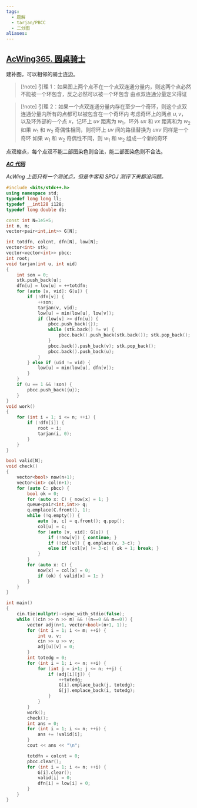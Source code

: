```yaml
---
tags:
  - 题解
  - tarjan/PBCC
  - 二分图
aliases:
---
```

## [AcWing365. 圆桌骑士](https://www.acwing.com/problem/content/367/)

建补图，可以相邻的骑士连边。

> [!note] 引理 1：如果图上两个点不在一个点双连通分量内，则这两个点必然不能被一个环包含，反之必然可以被一个环包含
> 由点双连通分量定义得证

> [!note] 引理 2：如果一个点双连通分量内存在至少一个奇环，则这个点双连通分量内所有的点都可以被包含在一个奇环内
> 考虑奇环上的两点 $u,v$，以及环外部的一个点 $x$，记环上 $uv$ 距离为 $w_1$，环外 $ux$ 和 $vx$ 距离和为 $w_2$
> 如果 $w_1$ 和 $w_2$ 奇偶性相同，则将环上 $uv$ 间的路径替换为 $uxv$ 同样是一个奇环
> 如果 $w_1$ 和 $w_2$ 奇偶性不同，则 $w_1$ 和 $w_2$ 组成一个新的奇环

点双缩点，每个点双不能二部图染色则合法，能二部图染色则不合法。

[***AC 代码***](https://www.acwing.com/problem/content/submission/code_detail/42087229/)

*AcWing 上面只有一个测试点，但是牛客和 SPOJ 测评下来都没问题。*

```cpp
#include <bits/stdc++.h>
using namespace std;
typedef long long ll;
typedef __int128 i128;
typedef long double db;

const int N=1e5+5;
int n, m;
vector<pair<int,int>> G[N];

int totdfn, colcnt, dfn[N], low[N];
vector<int> stk;
vector<vector<int>> pbcc;
int root;
void tarjan(int u, int uid)
{
    int son = 0;
    stk.push_back(u);
    dfn[u] = low[u] = ++totdfn;
    for (auto [v, vid]: G[u]) {
        if (!dfn[v]) {
            ++son;
            tarjan(v, vid);
            low[u] = min(low[u], low[v]);
            if (low[v] >= dfn[u]) {
                pbcc.push_back({});
                while (stk.back() != v) {
                    pbcc.back().push_back(stk.back()); stk.pop_back();
                }
                pbcc.back().push_back(v); stk.pop_back();
                pbcc.back().push_back(u);
            }
        } else if (uid != vid) {
            low[u] = min(low[u], dfn[v]);
        }
    }
    if (u == 1 && !son) {
        pbcc.push_back({u});
    }
}
void work()
{
    for (int i = 1; i <= n; ++i) {
        if (!dfn[i]) {
            root = i;
            tarjan(i, 0);
        }
    }
}

bool valid[N];
void check()
{
    vector<bool> now(n+1);
    vector<int> col(n+1);
    for (auto C: pbcc) {
        bool ok = 0;
        for (auto x: C) { now[x] = 1; }
        queue<pair<int,int>> q;
        q.emplace(C.front(), 1);
        while (!q.empty()) {
            auto [u, c] = q.front(); q.pop();
            col[u] = c;
            for (auto [v, vid]: G[u]) {
                if (!now[v]) { continue; }
                if (!col[v]) { q.emplace(v, 3-c); }
                else if (col[v] != 3-c) { ok = 1; break; }
            }
        }
        for (auto x: C) {
            now[x] = col[x] = 0;
            if (ok) { valid[x] = 1; }
        }
    }
}

int main()
{
	cin.tie(nullptr)->sync_with_stdio(false);
    while ((cin >> n >> m) && !(n==0 && m==0)) {
        vector adj(n+1, vector<bool>(n+1, 1));
        for (int i = 1; i <= m; ++i) {
            int u, v;
            cin >> u >> v;
            adj[u][v] = 0;
        }
        int totedg = 0;
        for (int i = 1; i <= n; ++i) {
            for (int j = i+1; j <= n; ++j) {
                if (adj[i][j]) {
                    ++totedg;
                    G[i].emplace_back(j, totedg);
                    G[j].emplace_back(i, totedg);
                }
            }
        }
        work();
        check();
        int ans = 0;
        for (int i = 1; i <= n; ++i) {
            ans += !valid[i];
        }
        cout << ans << "\n";

        totdfn = colcnt = 0;
        pbcc.clear();
        for (int i = 1; i <= n; ++i) {
            G[i].clear();
            valid[i] = 0;
            dfn[i] = low[i] = 0;
        }
    }
}
```
